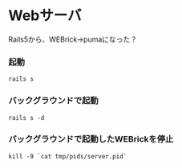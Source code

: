 # Webサーバ
Rails5から、WEBrick→pumaになった？

### 起動
```
rails s
```
### バックグラウンドで起動
```
rails s -d
```
### バックグラウンドで起動したWEBrickを停止
```
kill -9 `cat tmp/pids/server.pid`
```






